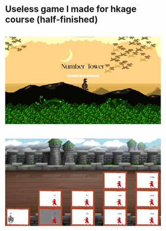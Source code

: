 # Useless game I made for hkage course (half-finished)

# ![Title Screen](./assets/markdown/title.png)

# ![Game Screen](./assets/markdown/main.png)